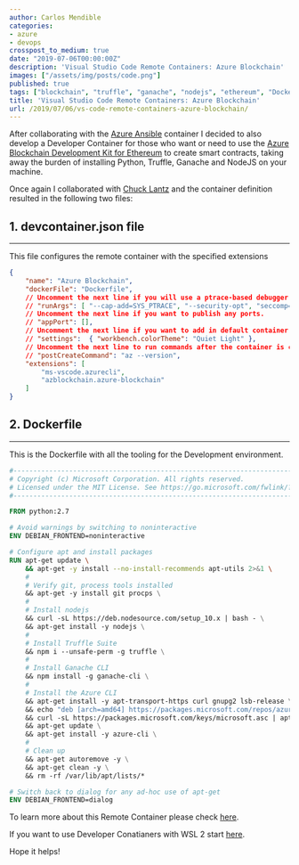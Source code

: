 ```yaml
---
author: Carlos Mendible
categories:
- azure
- devops
crosspost_to_medium: true
date: "2019-07-06T00:00:00Z"
description: 'Visual Studio Code Remote Containers: Azure Blockchain'
images: ["/assets/img/posts/code.png"]
published: true
tags: ["blockchain", "truffle", "ganache", "nodejs", "ethereum", "Docker"]
title: 'Visual Studio Code Remote Containers: Azure Blockchain'
url: /2019/07/06/vs-code-remote-containers-azure-blockchain/
---
```


After collaborating with the [Azure Ansible](https://github.com/microsoft/vscode-dev-containers/tree/master/containers/azure-ansible) container I decided to also develop a Developer Container for those who want or need to use the [Azure Blockchain Development Kit for Ethereum](https://marketplace.visualstudio.com/items?itemName=AzBlockchain.azure-blockchain) to create smart contracts, taking away the burden of installing Python, Truffle, Ganache and NodeJS on your machine.

Once again I collaborated with [Chuck Lantz](http://chuxel.github.io/) and the container definition resulted in the following two files:

## 1. devcontainer.json file
---

This file configures the remote container with the specified extensions

``` json
{
	"name": "Azure Blockchain",
	"dockerFile": "Dockerfile",
	// Uncomment the next line if you will use a ptrace-based debugger like C++, Go, and Rust.
	// "runArgs": [ "--cap-add=SYS_PTRACE", "--security-opt", "seccomp=unconfined" ],
	// Uncomment the next line if you want to publish any ports.
	// "appPort": [],
	// Uncomment the next line if you want to add in default container specific settings.json values
	// "settings":  { "workbench.colorTheme": "Quiet Light" },
	// Uncomment the next line to run commands after the container is created.
	// "postCreateCommand": "az --version",
	"extensions": [
		"ms-vscode.azurecli",
		"azblockchain.azure-blockchain"
	]
}
```

## 2. Dockerfile
---

This is the Dockerfile with all the tooling for the Development environment.

``` Dockerfile
#-------------------------------------------------------------------------------------------------------------
# Copyright (c) Microsoft Corporation. All rights reserved.
# Licensed under the MIT License. See https://go.microsoft.com/fwlink/?linkid=2090316 for license information.
#-------------------------------------------------------------------------------------------------------------

FROM python:2.7

# Avoid warnings by switching to noninteractive
ENV DEBIAN_FRONTEND=noninteractive

# Configure apt and install packages
RUN apt-get update \
    && apt-get -y install --no-install-recommends apt-utils 2>&1 \
    #
    # Verify git, process tools installed
    && apt-get -y install git procps \
    #
    # Install nodejs
    && curl -sL https://deb.nodesource.com/setup_10.x | bash - \
    && apt-get install -y nodejs \
    #
    # Install Truffle Suite
    && npm i --unsafe-perm -g truffle \
    #
    # Install Ganache CLI
    && npm install -g ganache-cli \
    # 
    # Install the Azure CLI
    && apt-get install -y apt-transport-https curl gnupg2 lsb-release \
    && echo "deb [arch=amd64] https://packages.microsoft.com/repos/azure-cli/ $(lsb_release -cs) main" > /etc/apt/sources.list.d/azure-cli.list \
    && curl -sL https://packages.microsoft.com/keys/microsoft.asc | apt-key add - 2>/dev/null \
    && apt-get update \
    && apt-get install -y azure-cli \
    #
    # Clean up
    && apt-get autoremove -y \
    && apt-get clean -y \
    && rm -rf /var/lib/apt/lists/*

# Switch back to dialog for any ad-hoc use of apt-get
ENV DEBIAN_FRONTEND=dialog

```

To learn more about this Remote Container please check [here](https://github.com/microsoft/vscode-dev-containers/tree/master/containers/azure-blockchain).

If you want to use Developer Conatianers with WSL 2 start [here](https://docs.microsoft.com/en-us/windows/wsl/tutorials/wsl-containers?WT.mc_id=DOP-MVP-5002618).

Hope it helps!
